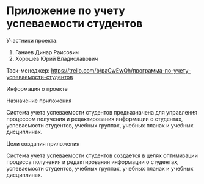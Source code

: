 # Приложение по учету успеваемости студентов


Участники проекта:
1. Ганиев Динар Раисович
2. Хорошев Юрий Владиславович


Таск-менеджер:
https://trello.com/b/paCwEwQh/программа-по-учету-успеваемости-студентов


Информация о проекте

Назначение приложения

Система учета успеваемости студентов предназначена для управления процессом получения и редактирования информации о студентах, успеваемости студентов, учебных группах, учебных планах и учебных дисциплинах.

Цели создания приложения

Система учета успеваемости студентов создается в целях оптимизации процесса получения и редактирования информации о студентах, успеваемости студентов, учебных группах, учебных планах и учебных дисциплинах.
